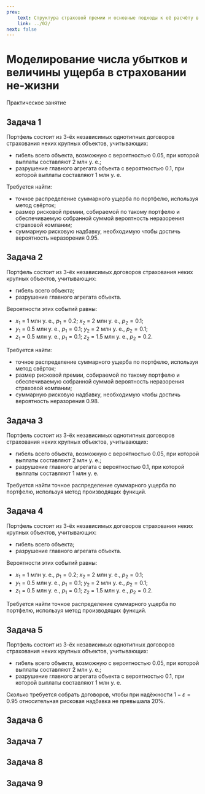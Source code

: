 ```yaml
---
prev:
    text: Структура страховой премии и основные подходы к её расчёту в страховании, отличном от страхования жизни
    link: ../02/
next: false
---
```


# Моделирование числа убытков и величины ущерба в страховании не-жизни

<p class="subtext">Практическое занятие</p>

## Задача 1

Портфель состоит из 3-ёх независимых однотипных договоров страхования неких крупных объектов, учитывающих:

* гибель всего объекта, возможную с вероятностью 0.05, при которой выплаты составляют 2 млн у. е.;
* разрушение главного агрегата объекта с вероятностью 0.1, при которой выплаты составляют 1 млн у. е.

Требуется найти:

* точное распределение суммарного ущерба по портфелю, используя метод свёрток;
* размер рисковой премии, собираемой по такому портфелю и обеспечиваемую собранной суммой вероятность неразорения страховой компании;
* суммарную рисковую надбавку, необходимую чтобы достичь вероятность неразорения 0.95.

## Задача 2

Портфель состоит из 3-ёх независимых договоров страхования неких крупных объектов, учитывающих:

* гибель всего объекта;
* разрушение главного агрегата объекта.

Вероятности этих событий равны:

* $x_1$ = 1 млн у. е., $p_1 = 0.2$; $x_2$ = 2 млн у. е., $p_2 = 0.1$;
* $y_1$ = 0.5 млн у. е., $p_1 = 0.1$; $y_2$ = 2 млн у. е., $p_2 = 0.1$;
* $z_1$ = 0.5 млн у. е., $p_1 = 0.1$; $z_2$ = 1.5 млн у. е., $p_2 = 0.2$.

Требуется найти:
* точное распределение суммарного ущерба по портфелю, используя метод свёрток;
* размер рисковой премии, собираемой по такому портфелю и обеспечиваемую собранной суммой вероятность неразорения страховой компании;
* суммарную рисковую надбавку, необходимую чтобы достичь вероятность неразорения 0.98.

## Задача 3

Портфель состоит из 3-ёх независимых однотипных договоров страхования неких крупных объектов, учитывающих:

* гибель всего объекта, возможную с вероятностью 0.05, при которой выплаты составляют 2 млн у. е.;
* разрушение главного агрегата с вероятностью 0.1, при которой выплаты составляют 1 млн у. е.

Требуется найти точное распределение суммарного ущерба по портфелю, используя метод производящих функций.

## Задача 4

Портфель состоит из 3-ёх независимых договоров страхования неких крупных объектов, учитывающих:

* гибель всего объекта;
* разрушение главного агрегата объекта.

Вероятности этих событий равны:

* $x_1$ = 1 млн у. е., $p_1 = 0.2$; $x_2$ = 2 млн у. е., $p_2 = 0.1$;
* $y_1$ = 0.5 млн у. е., $p_1 = 0.1$; $y_2$ = 2 млн у. е., $p_2 = 0.1$;
* $z_1$ = 0.5 млн у. е., $p_1 = 0.1$; $z_2$ = 1.5 млн у. е., $p_2 = 0.2$.

Требуется найти точное распределение суммарного ущерба по портфелю, используя метод производящих функций.

## Задача 5

Портфель состоит из 3-ёх независимых однотипных договоров страхования неких крупных объектов, учитывающих:

* гибель всего объекта, возможную с вероятностью 0.05, при которой выплаты составляют 2 млн у. е.;
* разрушение главного агрегата объекта с вероятностью 0.1, при которой выплаты составляют 1 млн у. е.

Сколько требуется собрать договоров, чтобы при надёжности $1 - \varepsilon = 0.95$ относительная рисковая надбавка не превышала 20%.

## Задача 6

## Задача 7

## Задача 8

## Задача 9